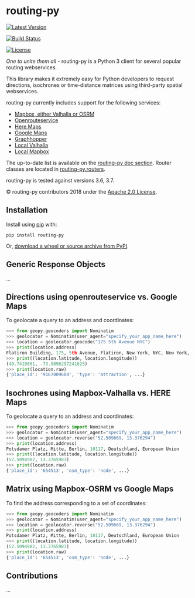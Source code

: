 # routing-py

[![Latest
Version](https://img.shields.io/pypi/v/routing-py.svg?style=flat-square)](https://pypi.python.org/pypi/routing-py/)

[![Build
Status](https://img.shields.io/travis/routing-py/routing-py.svg?style=flat-square)](https://travis-ci.org/gis-ops/routing-py)

[![License](https://img.shields.io/github/license/routing-py/routing-py.svg?style=flat-square)](https://pypi.python.org/pypi/routing-py/)

*One to unite them all* - routing-py is a Python 3 client for several popular routing webservices.

This library makes it extremely easy for Python developers to request directions, isochrones or time-distance matrices using third-party spatial webservices.

routing-py currently includes support for the following services:

- [Mapbox, either Valhalla or OSRM](https://docs.mapbox.com/api/navigation)
- [Openrouteservice](https://openrouteservice.org/dev/#/api-docs)
- [Here Maps](https://developer.here.com/documentation)
- [Google Maps](https://developers.google.com/maps/documentation)
- [Graphhopper](https://graphhopper.com/api/1/docs)
- [Local Valhalla](https://github.com/valhalla/valhalla-docs)
- [Local Mapbox](https://github.com/Project-OSRM/osrm-backend/wiki)

The up-to-date list is available on the [routing-py doc section](https://routing-py.readthedocs.io/en/latest/#routers). 
Router classes are located in [routing-py.routers](https://github.com/gis-ops/routing-py/tree/master/routing-py/routers).

routing-py is tested against versions 3.6, 3.7. 

© routing-py contributors 2018 under the [Apache 2.0 License](https://github.com/gis-ops/routing-py/blob/master/LICENSE).

## Installation

Install using [pip](http://www.pip-installer.org/en/latest/) with:

    pip install routing-py

Or, [download a wheel or source archive from PyPI](https://pypi.python.org/pypi/routing-py).

## Generic Response Objects

...

## Directions using openrouteservice vs. Google Maps

To geolocate a query to an address and coordinates:

``` python
>>> from geopy.geocoders import Nominatim
>>> geolocator = Nominatim(user_agent="specify_your_app_name_here")
>>> location = geolocator.geocode("175 5th Avenue NYC")
>>> print(location.address)
Flatiron Building, 175, 5th Avenue, Flatiron, New York, NYC, New York, ...
>>> print((location.latitude, location.longitude))
(40.7410861, -73.9896297241625)
>>> print(location.raw)
{'place_id': '9167009604', 'type': 'attraction', ...}
```

## Isochrones using Mapbox-Valhalla vs. HERE Maps

To geolocate a query to an address and coordinates:

``` python
>>> from geopy.geocoders import Nominatim
>>> geolocator = Nominatim(user_agent="specify_your_app_name_here")
>>> location = geolocator.reverse("52.509669, 13.376294")
>>> print(location.address)
Potsdamer Platz, Mitte, Berlin, 10117, Deutschland, European Union
>>> print((location.latitude, location.longitude))
(52.5094982, 13.3765983)
>>> print(location.raw)
{'place_id': '654513', 'osm_type': 'node', ...}
```

## Matrix using Mapbox-OSRM vs Google Maps

To find the address corresponding to a set of coordinates:

``` python
>>> from geopy.geocoders import Nominatim
>>> geolocator = Nominatim(user_agent="specify_your_app_name_here")
>>> location = geolocator.reverse("52.509669, 13.376294")
>>> print(location.address)
Potsdamer Platz, Mitte, Berlin, 10117, Deutschland, European Union
>>> print((location.latitude, location.longitude))
(52.5094982, 13.3765983)
>>> print(location.raw)
{'place_id': '654513', 'osm_type': 'node', ...}
```

## Contributions

...
